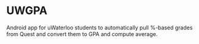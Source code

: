 # UWGPA

Android app for uWaterloo students to automatically pull %-based grades from Quest and convert them to GPA and compute average.

